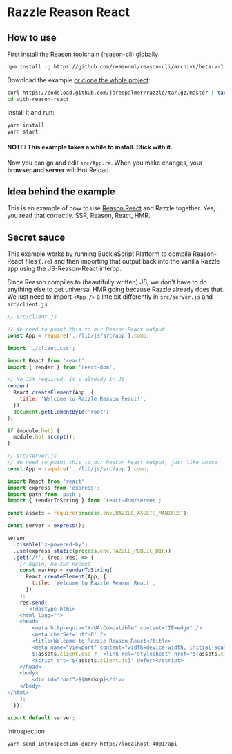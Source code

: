 # Razzle Reason React

## How to use
First install the Reason toolchain ([reason-cli](https://github.com/reasonml/reason-cli)) globally

```bash
npm install -g https://github.com/reasonml/reason-cli/archive/beta-v-1.13.6-bin-darwin.tar.gz
```
Download the example [or clone the whole project](https://github.com/jaredpalmer/razzle.git):

```bash
curl https://codeload.github.com/jaredpalmer/razzle/tar.gz/master | tar -xz --strip=2 razzle-master/examples/with-reason-react
cd with-reason-react
```

Install it and run:

```bash
yarn install
yarn start
```
#### NOTE: This example takes a while to install. Stick with it.

Now you can go and edit `src/App.re`. When you make changes, your **browser and server** will Hot Reload. 


## Idea behind the example
This is an example of how to use [Reason React](https://github.com/reasonml/reason-react) and Razzle together. Yes, you read that correctly. SSR, Reason, React, HMR. 

## Secret sauce
This example works by running BuckleScript Platform to compile Reason-React files (`.re`) and then importing that output back into the vanilla Razzle app using the JS-Reason-React interop.

Since Reason compiles to (beautifully written) JS, we don't have to do anything else to get universal HMR going because Razzle already does that. We just need to import `<App />` a litte bit differently in `src/server.js` and `src/client.js`.


```js
// src/client.js

// We need to point this to our Reason-React output
const App = require('../lib/js/src/app').comp;

import './client.css';

import React from 'react';
import { render } from 'react-dom';

// No JSX required, it's already in JS.
render(
  React.createElement(App, {
    title: 'Welcome to Razzle Reason React!',
  }),
  document.getElementById('root')
);

if (module.hot) {
  module.hot.accept();
}
```


```js
// src/server.js
// We need to point this to our Reason-React output, just like above
const App = require('../lib/js/src/app').comp;

import React from 'react';
import express from 'express';
import path from 'path';
import { renderToString } from 'react-dom/server';

const assets = require(process.env.RAZZLE_ASSETS_MANIFEST);

const server = express();

server
  .disable('x-powered-by')
  .use(express.static(process.env.RAZZLE_PUBLIC_DIR))
  .get('/*', (req, res) => {
    // Again, no JSX needed
    const markup = renderToString(
      React.createElement(App, {
        title: 'Welcome to Razzle Reason React',
      })
    );
    res.send(
      `<!doctype html>
    <html lang="">
    <head>
        <meta http-equiv="X-UA-Compatible" content="IE=edge" />
        <meta charSet='utf-8' />
        <title>Welcome to Razzle Reason React</title>
        <meta name="viewport" content="width=device-width, initial-scale=1">
        ${assets.client.css ? `<link rel="stylesheet" href="${assets.client.css}">` : ''}
        <script src="${assets.client.js}" defer></script>
    </head>
    <body>
        <div id="root">${markup}</div>
    </body>
</html>`
    );
  });

export default server;
```

Introspection
```
yarn send-introspection-query http://localhost:4001/api
```
